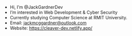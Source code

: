 - Hi, I’m @JackGardnerDev
- I’m interested in Web Development & Cyber Security
- Currently studying Computer Science at RMIT University.
- Email: jackmcggardner@outlook.com
- Website: https://cleaver-dev.netlify.app/
